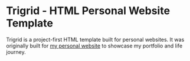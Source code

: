 # Trigrid - HTML Personal Website Template
Trigrid is a project-first HTML template built for personal websites. It was originally built for [my personal website](http://www.chriswong.tv) to showcase my portfolio and life journey.
